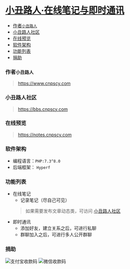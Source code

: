 # [小丑路人·在线笔记与即时通讯](https://notes.cnpscy.com)

- [作者`小丑路人`](#section-作者`小丑路人`)
- [小丑路人社区](#section-小丑路人社区)
- [在线预览](#section-在线预览)
- [软件架构](#section-软件架构)
- [功能列表](#section-功能列表)
- [捐助](#section-捐助)

<a name="section-作者`小丑路人`"></a>
### 作者`小丑路人`
> https://www.cnpscy.com

<a name="section-小丑路人社区"></a>
### 小丑路人社区
> https://bbs.cnpscy.com

<a name="section-在线预览"></a>
### 在线预览
> https://notes.cnpscy.com

<a name="section-软件架构"></a>
### 软件架构
* 编程语言：`PHP:7.3^8.0`
* 后端框架： `Hyperf`

<a name="section-功能列表"></a>
### 功能列表
- 在线笔记
  - 记录笔记（尽自己可见）
  > 如果需要发布文章动态类，可访问 [小丑路人社区](https://bbs.cnpscy.com)
- 即时通讯
  - 添加好友，建立关系之后，可进行私聊
  - 群聊加入之后，可进行多人公开群聊

<a name="section-捐助"></a>
### 捐助

![支付宝收款码](https://bbs-1252866470.cos.ap-shanghai.myqcloud.com/alipay-collection.png "alipay-400.jpg")
![微信收款码](https://bbs-1252866470.cos.ap-shanghai.myqcloud.com/wechat-collection.png "wechat-400-width(1).jpg")
